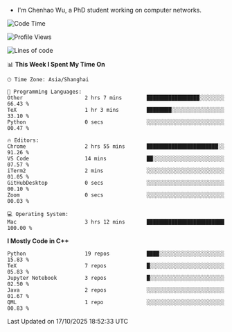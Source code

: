 - I'm Chenhao Wu, a PhD student working on computer networks.

<!--START_SECTION:waka-->
![Code Time](http://img.shields.io/badge/Code%20Time-942%20hrs%2051%20mins-blue)

![Profile Views](http://img.shields.io/badge/Profile%20Views-0-blue)

![Lines of code](https://img.shields.io/badge/From%20Hello%20World%20I%27ve%20Written-12.4%20million%20lines%20of%20code-blue)

📊 **This Week I Spent My Time On** 

```text
🕑︎ Time Zone: Asia/Shanghai

💬 Programming Languages: 
Other                    2 hrs 7 mins        █████████████████░░░░░░░░   66.43 % 
TeX                      1 hr 3 mins         ████████░░░░░░░░░░░░░░░░░   33.10 % 
Python                   0 secs              ░░░░░░░░░░░░░░░░░░░░░░░░░   00.47 % 

🔥 Editors: 
Chrome                   2 hrs 55 mins       ███████████████████████░░   91.26 % 
VS Code                  14 mins             ██░░░░░░░░░░░░░░░░░░░░░░░   07.57 % 
iTerm2                   2 mins              ░░░░░░░░░░░░░░░░░░░░░░░░░   01.05 % 
GitHubDesktop            0 secs              ░░░░░░░░░░░░░░░░░░░░░░░░░   00.10 % 
Zoom                     0 secs              ░░░░░░░░░░░░░░░░░░░░░░░░░   00.03 % 

💻 Operating System: 
Mac                      3 hrs 12 mins       █████████████████████████   100.00 % 
```

**I Mostly Code in C++** 

```text
Python                   19 repos            ████░░░░░░░░░░░░░░░░░░░░░   15.83 % 
TeX                      7 repos             █░░░░░░░░░░░░░░░░░░░░░░░░   05.83 % 
Jupyter Notebook         3 repos             █░░░░░░░░░░░░░░░░░░░░░░░░   02.50 % 
Java                     2 repos             ░░░░░░░░░░░░░░░░░░░░░░░░░   01.67 % 
QML                      1 repo              ░░░░░░░░░░░░░░░░░░░░░░░░░   00.83 % 
```




 Last Updated on 17/10/2025 18:52:33 UTC
<!--END_SECTION:waka-->
